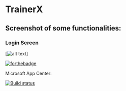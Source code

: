 # TrainerX

## Screenshot of some functionalities:

### Login Screen

[![alt text](https://raw.githubusercontent.com/poshan11/trainerXFitnessApp/67592e01636baa86ee01a5445f4882e7c179caf3/app/src/main/res/drawable-hdpi/login%20Screen.png)]



[![forthebadge](https://forthebadge.com/images/badges/built-for-android.svg)](https://forthebadge.com)

Microsoft App Center:

[![Build status](https://build.appcenter.ms/v0.1/apps/dd7e3a92-dee1-475d-a38b-b3daec5b3b04/branches/dev/badge)](https://appcenter.ms)
